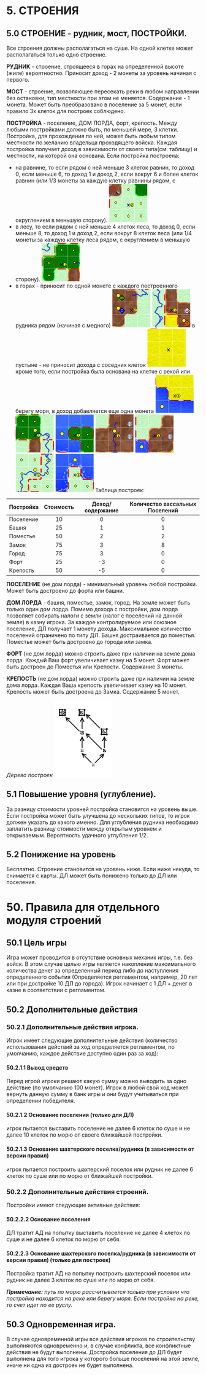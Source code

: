 # 5. СТРОЕНИЯ



## 5.0 CТРОЕНИЕ - рудник, мост, ПОСТРОЙКИ. 
Все строения должны располагаться на суше. На одной клетке может располагаться только одно строение.

**РУДНИК** - строение, строящееся в горах на определенной высоте (жиле) вероятностно. Приносит доход - 2 монеты за уровень начиная с первого.

**МОСТ** - строение, позволяющее пересекать реки в любом направлении без остановки, тип местности при этом не меняется. Содержание - 1 монета. Может быть преобразовано в поселение за 5 монет, если правило 3х клеток для построек соблюдено.

**ПОСТРОЙКА** - поселение, ДОМ ЛОРДА, форт, крепость.
Между любыми постройками должно быть, по меньшей мере, 3 клетки.
Постройка, для прохождения по ней, может быть любым типом местности по желанию владельца проходящего войска.
Каждая постройка получает доход в зависимости от своего типа(см. таблицу) и местности, на которой она основана. Если постройка построена:
- на равнине, то если рядом с ней меньше 3 клеток равнин, то доход 0, если меньше 6, то доход 1 и  доход 2, если вокруг 6 и более клеток равнин (или 1/3 монеты за каждую клетку равнины рядом, с округлением в меньшую сторону).
![Доход с равнины](images/plain_income.png)
- в лесу, то если рядом с ней меньше 4 клеток леса, то доход 0, если меньше 8, то доход 1 и  доход 2, если вокруг 8 клеток леса (или 1/4 монеты за каждую клетку леса рядом, с округлением в меньшую сторону).
![Доход с леса](images/forest_income.png)
- в горах - приносит по одной монете с каждого построенного рудника рядом (начиная с медного)
![Доход с гор1](images/mount1_income.png) ![Доход с гор2](images/mount2_income.png)
в пустыне - не приносит дохода с соседних клеток
![Доход с пустыни](images/desert_income.png)
кроме того, если постройка была основана на клетке с рекой или берегу моря, в доход добавляется еще одна монета
![Доход с воды1](images/water1_income.png) ![Доход с воды2](images/water2_income.png) ![Доход с воды3](images/water3_income.png) ![Доход с воды4](images/water4_income.png) ![Доход с воды5](images/water5_income.png) ![Доход с воды6](images/water6_income.png) ![Доход с воды7](images/water7_income.png)
Таблица построек:

| Постройка | Стоимость | Доход/содержание | Количество вассальных Поселений |
| :-------- | :-------: | :--------------: | :-----------: |
| Поселение | 10        | 0                | 0             |
| Башня     | 25        | 1                | 1             | 
| Поместье  | 50        | 2                | 2             | 
| Замок     | 75        | 3                | 8             | 
| Город     | 75        | 3                | 0             | 
| Форт      | 25        | -3               | 0             | 
| Крепость  | 50        | -5               | 0             | 

**ПОСЕЛЕНИЕ** (не дом лорда) - минимальный уровень любой постройки. Может быть достроено до форта или башни.

**ДОМ ЛОРДА** - башня, поместье, замок, город.
На земле может быть только один дом лорда.
Помимо дохода с постройки, дом лорда позволяет собирать налоги с земли (налог с поселений на данной земле) в казну игрока. За каждое контролируемое или союзное поселение, ДЛ получает 1 монету дохода. Максимальное количество поселений ограничено по типу ДЛ.
Башня достраивается до поместья. Поместье может быть достроено до города или замка.

**ФОРТ** (не дом лорда) можно строить даже при наличии на земле дома лорда. Каждый Ваш форт увеличивает казну на 5 монет. Форт может быть достроен до Поместья или Крепости. Содержание 3 монеты.

**КРЕПОСТЬ** (не дом лорда) можно строить даже при наличии на земле дома лорда. Каждая Ваша крепость увеличивает казну на 10 монет. Крепость может быть достроена до Замка. Содержание 5 монет.

*Дерево построек*
![Дерево построек](images/build_tree.png)

## 5.1 Повышение уровня (углубление).
За разницу стоимости уровней постройка становится на уровень выше. Если постройка может быть улучшена до нескольких типов, то игрок должен указать до какого именно. Для углубления рудника необходимо заплатить разницу стоимости между
открытым уровнем и открываемым. Вероятность удачного углубления 1/2.

## 5.2 Понижение на уровень
Бесплатно. Строение становится на уровень ниже. Если ниже некуда, то снимается с карты. ДЛ может быть понижено только до ДЛ или поселения.

# 50. Правила для отдельного модуля строений

## 50.1 Цель игры
Игра может проводится в отсутствие основных механик игры, т.е. без войск. В этом случае целью игры является накопление максимального количества денег за определенный период либо до наступления определенного события (Определяется регламентом, например, 20 лет или при достройке 10 ДЛ до города). Игрок начинает с 1 ДЛ + денег в казне в соответствии с регламентом.

## 50.2 Дополнительные действия 

### 50.2.1 Дополнительные действия игрока.
Игрок имеет следующие дополнительные действия (количество использования действий за ход определяется регламентом, по умолчанию, каждое действие доступно один раз за ход):

 #### 50.2.1.1 Вывод средств
  Перед игрой игроки решают какую сумму можно выводить за одно действие (по умолчанию 100 монет). Игрок в любой свой ход может вернуть данную сумму в банк игры и они будут учитываться при определении победителя.

 #### 50.2.1.2 Основание поселения (только для ДЛ)
  игрок пытается выставить поселение не далее 6 клеток по суше и не далее 10 клеток по морю от своего ближайшей постройки.

 #### 50.2.1.3 Основание шахтерского поселка/рудника (в зависимости от версии правил) 
  игрок пытается построить шахтерский поселок или рудник не далее 6 клеток по суше или по морю от ближайшей постройки.

### 50.2.2 Дополнительные действия строений.
Постройки имеют следующие активные действия:
 #### 50.2.2.2 Основание поселения
 ДЛ тратит АД на попытку выставить поселение не далее 4 клеток по суше и не далее 6 клеток по морю от себя.

 #### 50.2.2.3 Основание шахтерского поселка/рудника (в зависимости от версии правил) (только для построек)
 Постройка тратит АД на попытку построить шахтерский поселок или рудник не далее 3 клеток по суше или по морю от себя.

  ***Примечание:*** *путь по морю рассчитывается только при условии что постройка находится на реке или берегу моря. Если постройка на реке, то счет идет по ее руслу.*

## 50.3 Одновременная игра.
В случае одновременной игры все действия игроков по строительству выполняются одновременно и, в случае конфликта, все конфликтные действия не будут выполнены. Достройка поселения до ДЛ будет выполнена для того игрока у которого больше поселений на этой земле, иначе ни одна из достроек не будет выполнена.